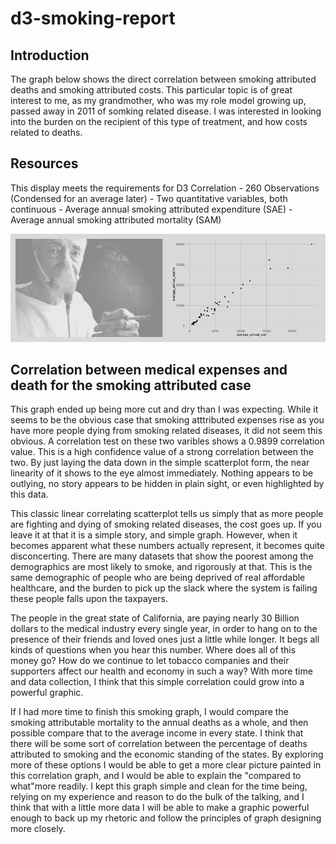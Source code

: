 d3-smoking-report
================

Introduction
------------

The graph below shows the direct correlation between smoking attributed deaths and smoking attributed costs. This particular topic is of great interest to me, as my grandmother, who was my role model growing up, passed away in 2011 of somking related disease. I was interested in looking into the burden on the recipient of this type of treatment, and how costs related to deaths.

Resources
---------

This display meets the requirements for D3 Correlation - 260 Observations (Condensed for an average later) - Two quantitative variables, both continuous - Average annual smoking attributed expenditure (SAE) - Average annual smoking attributed mortality (SAM)

<img src="../figures/d3-smoking-final.png" width="963" />

Correlation between medical expenses and death for the smoking attributed case
------------------------------------------------------------------------------

This graph ended up being more cut and dry than I was expecting. While it seems to be the obvious case that smoking atttributed expenses rise as you have more people dying from smoking related diseases, it did not seem this obvious. A correlation test on these two varibles shows a 0.9899 correlation value. This is a high confidence value of a strong correlation between the two. By just laying the data down in the simple scatterplot form, the near linearity of it shows to the eye almost immediately. Nothing appears to be outlying, no story appears to be hidden in plain sight, or even highlighted by this data.

This classic linear correlating scatterplot tells us simply that as more people are fighting and dying of smoking related diseases, the cost goes up. If you leave it at that it is a simple story, and simple graph. However, when it becomes apparent what these numbers actually represent, it becomes quite disconcerting. There are many datasets that show the poorest among the demographics are most likely to smoke, and rigorously at that. This is the same demographic of people who are being deprived of real affordable healthcare, and the burden to pick up the slack where the system is failing these people falls upon the taxpayers.

The people in the great state of California, are paying nearly 30 Billion dollars to the medical industry every single year, in order to hang on to the presence of their friends and loved ones just a little while longer. It begs all kinds of questions when you hear this number. Where does all of this money go? How do we continue to let tobacco companies and their supporters affect our health and economy in such a way? With more time and data collection, I think that this simple correlation could grow into a powerful graphic.

If I had more time to finish this smoking graph, I would compare the smoking attributable mortality to the annual deaths as a whole, and then possible compare that to the average income in every state. I think that there will be some sort of correlation between the percentage of deaths attributed to smoking and the economic standing of the states. By exploring more of these options I would be able to get a more clear picture painted in this correlation graph, and I would be able to explain the "compared to what"more readily. I kept this graph simple and clean for the time being, relying on my experience and reason to do the bulk of the talking, and I think that with a little more data I will be able to make a graphic powerful enough to back up my rhetoric and follow the principles of graph designing more closely.
